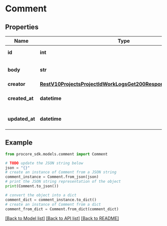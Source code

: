 # Comment


## Properties

Name | Type | Description | Notes
------------ | ------------- | ------------- | -------------
**id** | **int** | Comment ID | [optional] 
**body** | **str** | The text of the Comment | [optional] 
**creator** | [**RestV10ProjectsProjectIdWorkLogsGet200ResponseInnerCreatedBy**](RestV10ProjectsProjectIdWorkLogsGet200ResponseInnerCreatedBy.md) |  | [optional] 
**created_at** | **datetime** | Image Category created at | [optional] 
**updated_at** | **datetime** | Comment update timestamp | [optional] 

## Example

```python
from procore_sdk.models.comment import Comment

# TODO update the JSON string below
json = "{}"
# create an instance of Comment from a JSON string
comment_instance = Comment.from_json(json)
# print the JSON string representation of the object
print(Comment.to_json())

# convert the object into a dict
comment_dict = comment_instance.to_dict()
# create an instance of Comment from a dict
comment_from_dict = Comment.from_dict(comment_dict)
```
[[Back to Model list]](../README.md#documentation-for-models) [[Back to API list]](../README.md#documentation-for-api-endpoints) [[Back to README]](../README.md)


